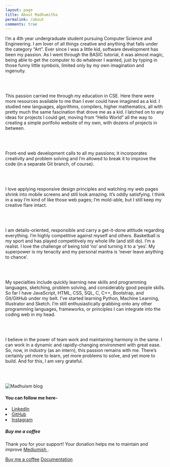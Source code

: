 ```yaml
---
layout: page
title: About Madhumitha
permalink: /about
comments: true
---
```


<div class="row justify-content-between">
<div class="col-md-8 pr-5">

<p>I’m a 4th year undergraduate student pursuing Computer Science and Engineering. I am lover of all things creative and anything that falls under the category “Art”. Ever since I was a little kid, software development has been my passion. As I went through the BASIC tutorial, it was almost magic, being able to get the computer to do whatever I wanted, just by typing in those funny little symbols, limited only by my own imagination and ingenuity.</p> <br/><br/>

<p>This passion carried me through my education in CSE. Here there were more resources available to me than I ever could have imagined as a kid. I studied new languages, algorithms, compilers, higher mathematics, all with pretty much the same fascination that drove me as a kid. I latched on to any ideas for projects I could get, moving from “Hello World” all the way to creating a simple portfolio website of my own, with dozens of projects in between.</p> <br/><br/>

<p>Front-end web development calls to all my passions; it incorporates creativity and problem solving and I’m allowed to break it to improve the code (in a separate Git branch, of course).</p> <br/><br/>

<p>I love applying responsive design principles and watching my web pages shrink into mobile screens and still look amazing. It’s oddly satisfying. I think in a way I’m kind of like those web pages; I’m mold-able, but I still keep my creative flare intact.</p> <br/><br/>

<p>I am details-oriented, responsible and carry a get-it-done attitude regarding everything. I’m highly competitive against myself and others. Basketball is my sport and has played competitively my whole life (and still do). I’m a realist. I love the challenge of being told ‘no’ and turning it to a ‘yes’. My superpower is my tenacity and my personal mantra is ‘never leave anything to chance’.</p> <br/><br/>

<p>My specialties include quickly learning new skills and programming languages, sketching, problem solving, and considerably good people skills. So far I have JavaScript, HTML, CSS, SQL, C, C++, Bootstrap, and Git/GitHub under my belt. I’ve started learning Python, Machine Learning, Illustrator and Sketch. I’m still enthusiastically grabbing onto any other programming languages, frameworks, or principles I can integrate into the coding web in my head.</p> <br/><br/>

<p>I believe in the power of team work and maintaining harmony in the same. I can work in a dynamic and rapidly-changing environment with great ease. So, now, in industry (as an intern), this passion remains with me. There’s certainly yet more to learn, yet more problems to solve, and yet more to build. And for this, I am very grateful.</p> <br/><br/>

<p class="mb-5"><img class="shadow-lg" src="{{site.baseurl}}/assets/images/Madhumitha.jpg" alt="Madhuism blog" /></p>

<h4>You can follow me here-</h4>

<p>
<li> <a href="https://www.linkedin.com/in/madhumitha01/">LinkedIn</a> </li>
<li> <a href="https://github.com/madhumitha01">GitHub</a> </li>
<li> <a href="https://www.instagram.com/_.a.g.n.i._/">Instagram</a> </li>
</p>

</div>

<div class="col-md-4">

<div class="sticky-top sticky-top-80">
<h5>Buy me a coffee</h5>

<p>Thank you for your support! Your donation helps me to maintain and improve <a target="_blank" href="https://github.com/wowthemesnet/mediumish-theme-jekyll">Mediumish <i class="fab fa-github"></i></a>.</p>

<a target="_blank" href="https://www.wowthemes.net/donate/" class="btn btn-danger">Buy me a coffee</a> <a target="_blank" href="https://bootstrapstarter.com/bootstrap-templates/template-mediumish-bootstrap-jekyll/" class="btn btn-warning">Documentation</a>

</div>
</div>
</div>
